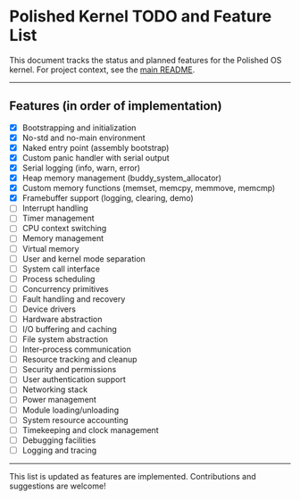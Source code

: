# Polished Kernel TODO and Feature List

This document tracks the status and planned features for the Polished OS kernel. For project context, see the [main README](../README.md).

______________________________________________________________________

## Features (in order of implementation)

- [x] Bootstrapping and initialization
- [x] No-std and no-main environment
- [x] Naked entry point (assembly bootstrap)
- [x] Custom panic handler with serial output
- [x] Serial logging (info, warn, error)
- [x] Heap memory management (buddy_system_allocator)
- [x] Custom memory functions (memset, memcpy, memmove, memcmp)
- [x] Framebuffer support (logging, clearing, demo)
- [ ] Interrupt handling
- [ ] Timer management
- [ ] CPU context switching
- [ ] Memory management
- [ ] Virtual memory
- [ ] User and kernel mode separation
- [ ] System call interface
- [ ] Process scheduling
- [ ] Concurrency primitives
- [ ] Fault handling and recovery
- [ ] Device drivers
- [ ] Hardware abstraction
- [ ] I/O buffering and caching
- [ ] File system abstraction
- [ ] Inter-process communication
- [ ] Resource tracking and cleanup
- [ ] Security and permissions
- [ ] User authentication support
- [ ] Networking stack
- [ ] Power management
- [ ] Module loading/unloading
- [ ] System resource accounting
- [ ] Timekeeping and clock management
- [ ] Debugging facilities
- [ ] Logging and tracing

______________________________________________________________________

This list is updated as features are implemented. Contributions and suggestions are welcome!
